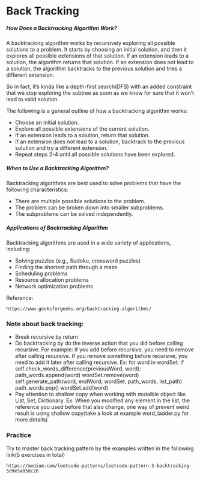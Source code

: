 # Back Tracking

##### How Does a Backtracking Algorithm Work?
A backtracking algorithm works by recursively exploring all possible solutions to a problem. It starts by choosing an initial solution, and then it explores all possible extensions of that solution. If an extension leads to a solution, the algorithm returns that solution. If an extension does not lead to a solution, the algorithm backtracks to the previous solution and tries a different extension.

So in fact, it’s kinda like a depth-first search(DFS) with an added constraint that we stop exploring the subtree as soon as we know for sure that it won’t lead to valid solution.

The following is a general outline of how a backtracking algorithm works:
- Choose an initial solution.
- Explore all possible extensions of the current solution.
- If an extension leads to a solution, return that solution.
- If an extension does not lead to a solution, backtrack to the previous solution and try a different extension.
- Repeat steps 2-4 until all possible solutions have been explored.

##### When to Use a Backtracking Algorithm?
Backtracking algorithms are best used to solve problems that have the following characteristics:
- There are multiple possible solutions to the problem.
- The problem can be broken down into smaller subproblems.
- The subproblems can be solved independently.

##### Applications of Backtracking Algorithm
Backtracking algorithms are used in a wide variety of applications, including:
- Solving puzzles (e.g., Sudoku, crossword puzzles)
- Finding the shortest path through a maze
- Scheduling problems
- Resource allocation problems
- Network optimization problems

Reference:
```
https://www.geeksforgeeks.org/backtracking-algorithms/
```


### Note about back tracking:
- Break recursive by return
- Do backtracking by do the inverse action that you did before calling recursive. For example: if you add before recursive, you need to remove after calling recursive. If you remove something before recursive, you need to add it later after calling recursive. Ex:
for word in wordSet:
    if self.check_words_difference(previousWord, word):                
        path_words.append(word)
        wordSet.remove(word)
        self.generate_path(word, endWord, wordSet, path_words, list_path)
        path_words.pop()
        wordSet.add(word)
- Pay attention to shallow copy when working with mutalble object like List, Set, Dictionary. Ex: When you modified any element in the list, the reference you used before that also change, one way of prevent weird result is using shallow copy(take a look at example word_ladder.py for more details)

### Practice

Try to master back tracking pattern by the examples written in the following link(5 exercises in total)
```
https://medium.com/leetcode-patterns/leetcode-pattern-3-backtracking-5d9e5a03dc26
```

